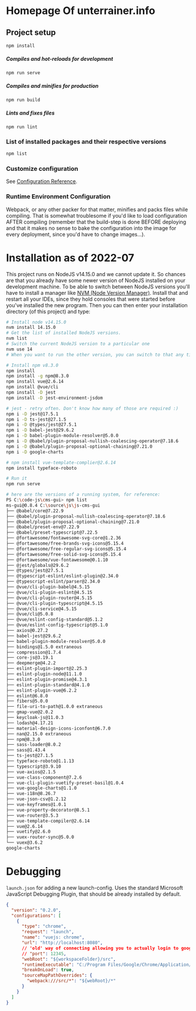 # Homepage Of unterrainer.info

## Project setup

```
npm install
```

##### Compiles and hot-reloads for development

```
npm run serve
```

##### Compiles and minifies for production

```
npm run build
```

##### Lints and fixes files

```
npm run lint
```

### List of installed packages and their respective versions

```bash
npm list
```

### Customize configuration

See [Configuration Reference](https://cli.vuejs.org/config/).

### Runtime Environment Configuration

Webpack, or any other packer for that matter, minifies and packs files while compiling.
That is somewhat troublesome if you'd like to load configuration AFTER compiling (remember that the build-step is done BEFORE deploying and that it makes no sense to bake the configuration into the image for every deployment, since you'd have to change images...).

# Installation as of 2022-07

This project runs on NodeJS v14.15.0 and we cannot update it.
So chances are that you already have some newer version of NodeJS installed on your development machine.
To be able to switch between NodeJS versions you'll have to install a manager like [NVM (Node Version Manager)](https://github.com/coreybutler/nvm-windows).
Install that and restart all your IDEs, since they hold consoles that were started before you've installed the new program.
Then you can then enter your installation directory (of this project) and type:
```bash
# Install node v14.15.0
nvm install 14.15.0
# Get the list of installed NodeJS versions.
nvm list
# Switch the current NodeJS version to a particular one
nvm use 14
# When you want to run the other version, you can switch to that any time in a similar way.

# Install npm v8.3.0
npm install
npm install -g npm@8.3.0
npm install vue@2.6.14
npm install @vue/cli
npm install -D jest
npm install -D jest-environment-jsdom

# jest - retry often. Don't know how many of those are required :)
npm i -D jest@17.5.1
npm i -D ts-jest@27.1.5
npm i -D @types/jest@27.5.1
npm i -D babel-jest@29.6.2
npm i -D babel-plugin-module-resolver@5.0.0
npm i -D @babel/plugin-proposal-nullish-coalescing-operator@7.18.6
npm i -D @babel/plugin-proposal-optional-chaining@7.21.0
npm i -D google-charts

# npm install vue-template-complier@2.6.14
npm install typeface-roboto

# Run it
npm run serve

# here are the versions of a running system, for reference:
PS C:\code-js\cms-gui> npm list
ms-gui@0.8.4 C:\source\js\js-cms-gui
├── @babel/core@7.22.9
├── @babel/plugin-proposal-nullish-coalescing-operator@7.18.6
├── @babel/plugin-proposal-optional-chaining@7.21.0
├── @babel/preset-env@7.22.9
├── @babel/preset-typescript@7.22.5
├── @fortawesome/fontawesome-svg-core@1.2.36
├── @fortawesome/free-brands-svg-icons@5.15.4
├── @fortawesome/free-regular-svg-icons@5.15.4
├── @fortawesome/free-solid-svg-icons@5.15.4
├── @fortawesome/vue-fontawesome@0.1.10
├── @jest/globals@29.6.2
├── @types/jest@27.5.1
├── @typescript-eslint/eslint-plugin@2.34.0
├── @typescript-eslint/parser@2.34.0
├── @vue/cli-plugin-babel@4.5.15
├── @vue/cli-plugin-eslint@4.5.15
├── @vue/cli-plugin-router@4.5.15
├── @vue/cli-plugin-typescript@4.5.15
├── @vue/cli-service@4.5.15
├── @vue/cli@5.0.8
├── @vue/eslint-config-standard@5.1.2
├── @vue/eslint-config-typescript@5.1.0
├── axios@0.27.2
├── babel-jest@29.6.2
├── babel-plugin-module-resolver@5.0.0
├── bindings@1.5.0 extraneous
├── compression@1.7.4
├── core-js@3.19.1
├── deepmerge@4.2.2
├── eslint-plugin-import@2.25.3
├── eslint-plugin-node@11.1.0
├── eslint-plugin-promise@4.3.1
├── eslint-plugin-standard@4.1.0
├── eslint-plugin-vue@6.2.2
├── eslint@6.8.0
├── fibers@5.0.0
├── file-uri-to-path@1.0.0 extraneous
├── gmap-vue@2.0.2
├── keycloak-js@11.0.3
├── lodash@4.17.21
├── material-design-icons-iconfont@6.7.0
├── nan@2.15.0 extraneous
├── npm@8.3.0
├── sass-loader@8.0.2
├── sass@1.43.4
├── ts-jest@27.1.5
├── typeface-roboto@1.1.13
├── typescript@3.9.10
├── vue-axios@2.1.5
├── vue-class-component@7.2.6
├── vue-cli-plugin-vuetify-preset-basil@1.0.4
├── vue-google-charts@1.1.0
├── vue-i18n@8.26.7
├── vue-json-csv@1.2.12
├── vue-keyframes@1.0.1
├── vue-property-decorator@8.5.1
├── vue-router@3.5.3
├── vue-template-compiler@2.6.14
├── vue@2.6.14
├── vuetify@2.6.0
├── vuex-router-sync@5.0.0
└── vuex@3.6.2
google-charts
```

# Debugging

`launch.json` for adding a new launch-config.
Uses the standard Microsoft JavaScript Debugging Plugin, that should be already installed by default.

```json
{
  "version": "0.2.0",
  "configurations": [
    {
      "type": "chrome",
      "request": "launch",
      "name": "vuejs: chrome",
      "url": "http://localhost:8080",
      // 'old' way of connecting allowing you to actually login to google, albeit in another window.
      // "port": 12345,
      "webRoot": "${workspaceFolder}/src",
      "runtimeExecutable": "C:/Program Files/Google/Chrome/Application/chrome.exe",
      "breakOnLoad": true,
      "sourceMapPathOverrides": {
        "webpack:///src/*": "${webRoot}/*"
      }
    }
  ]
}
```
